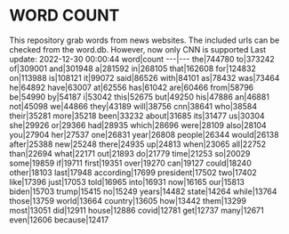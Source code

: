 # WORD COUNT
This repository grab words from news websites. The included urls can be checked from the word.db.
However, now only CNN is supported
Last update: 2022-12-30 00:00:44
word|count
---|---
the|744780
to|373242
of|309001
and|301948
a|281592
in|268105
that|162608
for|124832
on|113988
is|108121
it|99072
said|86526
with|84101
as|78432
was|73464
he|64892
have|63007
at|62556
has|61042
are|60466
from|58796
be|54990
by|54187
i|53042
this|52675
but|49250
his|47886
an|46881
not|45098
we|44866
they|43189
will|38756
cnn|38641
who|38584
their|35281
more|35218
been|33232
about|31685
its|31477
us|30304
she|29926
or|29366
had|28935
which|28696
were|28109
also|28104
you|27904
her|27537
one|26831
year|26808
people|26344
would|26138
after|25388
new|25248
there|24935
up|24813
when|23065
all|22752
than|22694
what|22171
out|21893
do|21779
time|21253
so|20029
some|19859
if|19711
first|19351
over|19270
can|19127
could|18240
other|18103
last|17948
according|17699
president|17502
two|17402
like|17396
just|17053
told|16965
into|16931
now|16165
our|15813
biden|15703
trump|15415
no|15249
years|14482
state|14264
while|13764
those|13759
world|13664
country|13605
how|13442
them|13299
most|13051
did|12911
house|12886
covid|12781
get|12737
many|12671
even|12606
because|12417
